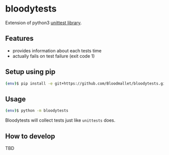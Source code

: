 # bloodytests
Extension of python3 [unittest library](https://docs.python.org/3/library/unittest.html).

## Features
- provides information about each tests time
- actually fails on test failure (exit code 1)

## Setup using pip
```sh
(env)$ pip install -e git+https://github.com/Bloodmallet/bloodytests.git@master#egg=bloodytests
```

## Usage
```sh
(env)$ python -m bloodytests
```
Bloodytests will collect tests just like `unittests` does.

## How to develop
TBD
